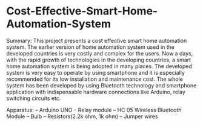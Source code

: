 # Cost-Effective-Smart-Home-Automation-System


Summary: This project presents a cost effective smart home automation system. The earlier version of home automation system used in the developed countries is very costly and complex for the users. Now a days, with the rapid growth of technologies in the developing countries, a smart home automation system is being adopted in many places. The developed system is very easy to operate by using smartphone and it is especially recommended for its low installation and maintenance cost. The whole system has been developed by using Bluetooth technology and smartphone application with indispensable hardware connections like Arduino, relay switching circuits etc.

Apparatus: 
– Arduino UNO 
– Relay module
– HC 05 Wireless Bluetooth Module
– Bulb
– Resistors(2.2k ohm, 1k ohm)
– Jumper wires
